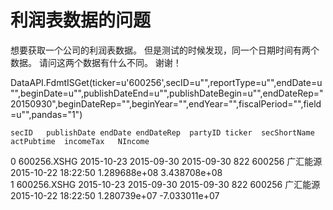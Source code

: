 # 利润表数据的问题

想要获取一个公司的利润表数据。 但是测试的时候发现，同一个日期时间有两个数据。 请问这两个数据有什么不同。 谢谢！

DataAPI.FdmtISGet(ticker=u'600256',secID=u"",reportType=u"",endDate=u"",beginDate=u"",publishDateEnd=u"",publishDateBegin=u"",endDateRep="20150930",beginDateRep="",beginYear="",endYear="",fiscalPeriod="",field=u"",pandas="1")


    secID	publishDate	endDate	endDateRep	partyID	ticker	secShortName	actPubtime	incomeTax	NIncome		
0	600256.XSHG	2015-10-23	2015-09-30	2015-09-30	822	600256	广汇能源	2015-10-22 18:22:50	1.289688e+08	3.438708e+08		
1	600256.XSHG	2015-10-23	2015-09-30	2015-09-30	822	600256	广汇能源	2015-10-22 18:22:50	1.280739e+07	-7.033011e+07		
